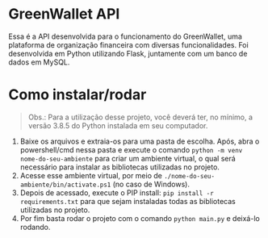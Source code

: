 # GreenWallet API
Essa é a API desenvolvida para o funcionamento do GreenWallet, uma plataforma de organização financeira com diversas funcionalidades. Foi desenvolvida em Python utilizando Flask, juntamente com um banco de dados em MySQL.

# Como instalar/rodar
> Obs.: Para a utilização desse projeto, você deverá ter, no mínimo, a versão 3.8.5 do Python instalada em seu computador.

1. Baixe os arquivos e extraia-os para uma pasta de escolha. Após, abra o powershell/cmd nessa pasta e execute o comando ````python -m venv nome-do-seu-ambiente```` para criar um ambiente virtual, o qual será necessário para instalar as bibliotecas utilizadas no projeto.
2. Acesse esse ambiente virtual, por meio de ````./nome-do-seu-ambiente/bin/activate.ps1```` (no caso de Windows).
3. Depois de acessado, execute o PIP install: ````pip install -r requirements.txt```` para que sejam instaladas todas as bibliotecas utilizadas no projeto.
4. Por fim basta rodar o projeto com o comando ````python main.py```` e deixá-lo rodando.

